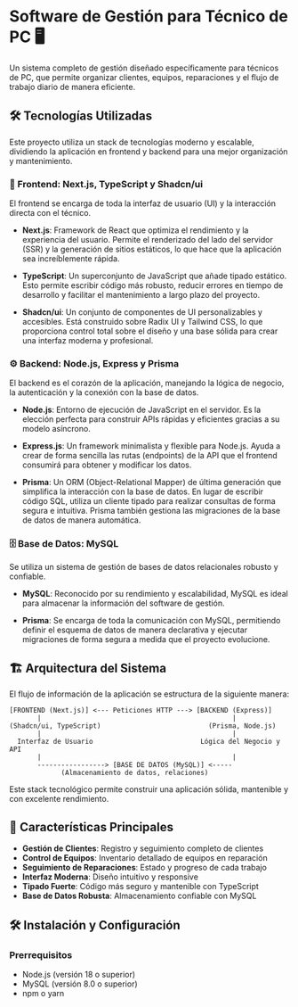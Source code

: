 # Software de Gestión para Técnico de PC 🖥️

Un sistema completo de gestión diseñado específicamente para técnicos de PC, que permite organizar clientes, equipos, reparaciones y el flujo de trabajo diario de manera eficiente.

## 🛠️ Tecnologías Utilizadas

Este proyecto utiliza un stack de tecnologías moderno y escalable, dividiendo la aplicación en frontend y backend para una mejor organización y mantenimiento.

### 🎨 Frontend: Next.js, TypeScript y Shadcn/ui

El frontend se encarga de toda la interfaz de usuario (UI) y la interacción directa con el técnico.

- **Next.js**: Framework de React que optimiza el rendimiento y la experiencia del usuario. Permite el renderizado del lado del servidor (SSR) y la generación de sitios estáticos, lo que hace que la aplicación sea increíblemente rápida.

- **TypeScript**: Un superconjunto de JavaScript que añade tipado estático. Esto permite escribir código más robusto, reducir errores en tiempo de desarrollo y facilitar el mantenimiento a largo plazo del proyecto.

- **Shadcn/ui**: Un conjunto de componentes de UI personalizables y accesibles. Está construido sobre Radix UI y Tailwind CSS, lo que proporciona control total sobre el diseño y una base sólida para crear una interfaz moderna y profesional.

### ⚙️ Backend: Node.js, Express y Prisma

El backend es el corazón de la aplicación, manejando la lógica de negocio, la autenticación y la conexión con la base de datos.

- **Node.js**: Entorno de ejecución de JavaScript en el servidor. Es la elección perfecta para construir APIs rápidas y eficientes gracias a su modelo asíncrono.

- **Express.js**: Un framework minimalista y flexible para Node.js. Ayuda a crear de forma sencilla las rutas (endpoints) de la API que el frontend consumirá para obtener y modificar los datos.

- **Prisma**: Un ORM (Object-Relational Mapper) de última generación que simplifica la interacción con la base de datos. En lugar de escribir código SQL, utiliza un cliente tipado para realizar consultas de forma segura e intuitiva. Prisma también gestiona las migraciones de la base de datos de manera automática.

### 🗄️ Base de Datos: MySQL

Se utiliza un sistema de gestión de bases de datos relacionales robusto y confiable.

- **MySQL**: Reconocido por su rendimiento y escalabilidad, MySQL es ideal para almacenar la información del software de gestión.

- **Prisma**: Se encarga de toda la comunicación con MySQL, permitiendo definir el esquema de datos de manera declarativa y ejecutar migraciones de forma segura a medida que el proyecto evolucione.

## 🏗️ Arquitectura del Sistema

El flujo de información de la aplicación se estructura de la siguiente manera:

```
[FRONTEND (Next.js)] <--- Peticiones HTTP ---> [BACKEND (Express)]
       |                                                |
(Shadcn/ui, TypeScript)                           (Prisma, Node.js)
       |                                                |
  Interfaz de Usuario                           Lógica del Negocio y API
       |                                                |
       -----------------> [BASE DE DATOS (MySQL)] <-----
             (Almacenamiento de datos, relaciones)
```

Este stack tecnológico permite construir una aplicación sólida, mantenible y con excelente rendimiento.

## 🚀 Características Principales

- **Gestión de Clientes**: Registro y seguimiento completo de clientes
- **Control de Equipos**: Inventario detallado de equipos en reparación
- **Seguimiento de Reparaciones**: Estado y progreso de cada trabajo
- **Interfaz Moderna**: Diseño intuitivo y responsive
- **Tipado Fuerte**: Código más seguro y mantenible con TypeScript
- **Base de Datos Robusta**: Almacenamiento confiable con MySQL

## 🛠️ Instalación y Configuración

### Prerrequisitos

- Node.js (versión 18 o superior)
- MySQL (versión 8.0 o superior)
- npm o yarn
